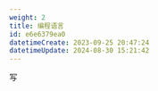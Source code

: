 ```yaml
---
weight: 2
title: 编程语言
id: e6e6379ea0
datetimeCreate: 2023-09-25 20:47:24
datetimeUpdate: 2024-08-30 15:21:42
---
```

写




